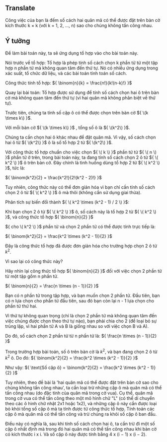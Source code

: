 ## Translate
Công việc của bạn là đếm số cách hai quân mã có thể được đặt trên bàn cờ kích thước k × k (với k = 1, 2, ..., n) sao cho chúng không tấn công nhau.

## Ý tưởng
Để làm bài toán này, ta sẽ ứng dụng tổ hợp vào cho bài toán này. 

Nói trước về tổ hợp: Tổ hợp là phép tính số cách chọn k phần tử từ một tập hợp n phần tử mà không quan tâm đến thứ tự. Nó có nhiều ứng dụng trong xác suất, tổ chức dữ liệu, và các bài toán tính toán số cách.

Công thức tính tổ hợp: ${ \binom{n}{k} = \frac{n!}{k!(n-k)!} }$

Quay lại bài toán: Tổ hợp được sử dụng để tính số cách chọn hai ô trên bàn cờ mà không quan tâm đến thứ tự (vì hai quân mã không phân biệt về thứ tự). 

Trước tiên, chúng ta tính số cặp ô có thể được chọn trên bàn cờ ${ \(k \times k\) }$. 

Với mỗi bàn cờ ${ \(k \times k\) }$ , tổng số ô là ${ \(k^2\) }$. 

Chúng ta cần chọn hai ô khác nhau để đặt quân mã. Vì vậy, số cách chọn hai ô từ ${ \(k^2\) }$ ô là số tổ hợp 2 từ ${ \(k^2\) }$.

Với công thức tổ hợp chuẩn cho việc chọn ${ \( k \) }$ phần tử từ ${ \( n \) }$ phần tử ở trên, trong bài toán này, ta đang tính số cách chọn 2 ô từ ${ \( k^2 \) }$ ô trên bàn cờ. Đây chính là tình huống dùng tổ hợp 2 từ ${ \( k^2 \) }$, tức là:

${ \binom{k^2}{2} = \frac{k^2!}{2!(k^2 - 2)!} }$ 

Tuy nhiên, công thức này có thể đơn giản hóa vì bạn chỉ cần tính số cách chọn 2 ô từ ${ \( k^2 \) }$ ô mà thôi (không cần sử dụng giai thừa).

Phân tích sự biến đổi thành ${ \( k^2 \times (k^2 - 1) / 2 \) }$:

Khi bạn chọn 2 ô từ ${ \( k^2 \) }$ ô, số cách này là tổ hợp 2 từ ${ \( k^2 \) }$, và công thức tổ hợp ${ \binom{n}{2} }$ 

${ cho \( k^2 \) }$ phần tử và chọn 2 phần tử có thể được tính trực tiếp là:

${ \binom{k^2}{2} = \frac{k^2 \times (k^2 - 1)}{2} }$

Đây là công thức tổ hợp đã được đơn giản hóa cho trường hợp chọn 2 ô từ ${k^2}$.

Vì sao lại có công thức này?

Hãy nhìn lại công thức tổ hợp ${ \binom{n}{2} }$ đối với việc chọn 2 phần tử từ một tập gồm n phần tử.

${ \binom{n}{2} = \frac{n \times (n - 1)}{2} }$

Bạn có n phần tử trong tập hợp, và bạn muốn chọn 2 phần tử. Đầu tiên, bạn có n lựa chọn cho phần tử đầu tiên, sau đó bạn còn lại n - 1 lựa chọn cho phần tử thứ hai.

Vì thứ tự không quan trọng (chỉ là chọn 2 phần tử mà không quan tâm đến việc chúng được chọn theo thứ tự nào), bạn phải chia cho 2 (để loại bỏ sự trùng lặp, vì hai phần tử A và B là giống nhau so với việc chọn B và A).

Do đó, số cách chọn 2 phần tử từ n phần tử là: ${ \frac{n \times (n - 1)}{2} }$

Trong trường hợp bài toán, số ô trên bàn cờ là ${ k^2 }$, và bạn đang chọn 2 ô từ ${ k^2 }$ ô. Do đó: ${ \binom{k^2}{2} = \frac{k^2 \times (k^2 - 1)}{2} }$

Như vậy: ${ \text{Số cặp ô} = \binom{k^2}{2} = \frac{k^2 \times (k^2 - 1)}{2} }$ 

Tuy nhiên, theo đề bài là 'hai quân mã có thể được đặt trên bàn cờ sao cho chúng không tấn công nhau', ta cần loại trừ những cặp ô mà quân mã có thể tấn công nhau (do đặc tính của quân mã trong cờ vua). Cụ thể, quân mã trong cờ vua có thể tấn công theo một mô hình chữ "L" (có thể di chuyển theo các ô hình chữ nhật 2x1 hoặc 1x2), và những cặp ô này cần được loại bỏ khỏi tổng số cặp ô mà ta tính được từ công thức tổ hợp. Tính toán các cặp ô mà quân mã có thể tấn công và trừ chúng ra khỏi số cặp ô ban đầu.

Điều này có nghĩa là, sau khi tính số cách chọn hai ô, ta cần trừ đi một số cặp ô nhất định mà trong đó hai quân mã có thể tấn công nhau khi bàn cờ có kích thước i x i. Và số cặp ô này được tính bằng 4 x (i − 1) x (i − 2).
